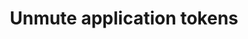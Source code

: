 ---
title: Unmute application tokens
excerpt: >-
  The method unmutes notifications to Telegram users having tokens. <a
  href="https://yespo.io/support/mute-unmute-tg-notifications#Unmuting-Notifications">Read
  more.</a>
api:
  file: yespo.json
  operationId: unmuteAppToken
hidden: false
---